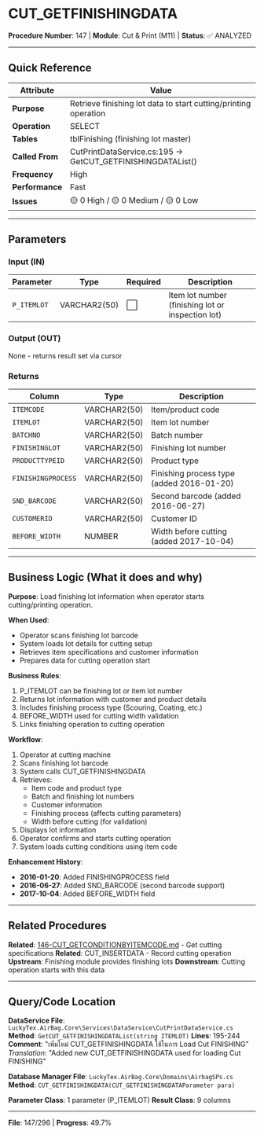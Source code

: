 # CUT_GETFINISHINGDATA

**Procedure Number**: 147 | **Module**: Cut & Print (M11) | **Status**: ✅ ANALYZED

---

## Quick Reference

| Attribute | Value |
|-----------|-------|
| **Purpose** | Retrieve finishing lot data to start cutting/printing operation |
| **Operation** | SELECT |
| **Tables** | tblFinishing (finishing lot master) |
| **Called From** | CutPrintDataService.cs:195 → GetCUT_GETFINISHINGDATAList() |
| **Frequency** | High |
| **Performance** | Fast |
| **Issues** | 🟡 0 High / 🟡 0 Medium / 🟡 0 Low |

---

## Parameters

### Input (IN)

| Parameter | Type | Required | Description |
|-----------|------|----------|-------------|
| `P_ITEMLOT` | VARCHAR2(50) | ⬜ | Item lot number (finishing lot or inspection lot) |

### Output (OUT)

None - returns result set via cursor

### Returns

| Column | Type | Description |
|--------|------|-------------|
| `ITEMCODE` | VARCHAR2(50) | Item/product code |
| `ITEMLOT` | VARCHAR2(50) | Item lot number |
| `BATCHNO` | VARCHAR2(50) | Batch number |
| `FINISHINGLOT` | VARCHAR2(50) | Finishing lot number |
| `PRODUCTTYPEID` | VARCHAR2(50) | Product type |
| `FINISHINGPROCESS` | VARCHAR2(50) | Finishing process type (added 2016-01-20) |
| `SND_BARCODE` | VARCHAR2(50) | Second barcode (added 2016-06-27) |
| `CUSTOMERID` | VARCHAR2(50) | Customer ID |
| `BEFORE_WIDTH` | NUMBER | Width before cutting (added 2017-10-04) |

---

## Business Logic (What it does and why)

**Purpose**: Load finishing lot information when operator starts cutting/printing operation.

**When Used**:
- Operator scans finishing lot barcode
- System loads lot details for cutting setup
- Retrieves item specifications and customer information
- Prepares data for cutting operation start

**Business Rules**:
1. P_ITEMLOT can be finishing lot or item lot number
2. Returns lot information with customer and product details
3. Includes finishing process type (Scouring, Coating, etc.)
4. BEFORE_WIDTH used for cutting width validation
5. Links finishing operation to cutting operation

**Workflow**:
1. Operator at cutting machine
2. Scans finishing lot barcode
3. System calls CUT_GETFINISHINGDATA
4. Retrieves:
   - Item code and product type
   - Batch and finishing lot numbers
   - Customer information
   - Finishing process (affects cutting parameters)
   - Width before cutting (for validation)
5. Displays lot information
6. Operator confirms and starts cutting operation
7. System loads cutting conditions using item code

**Enhancement History**:
- **2016-01-20**: Added FINISHINGPROCESS field
- **2016-06-27**: Added SND_BARCODE (second barcode support)
- **2017-10-04**: Added BEFORE_WIDTH field

---

## Related Procedures

**Related**: [146-CUT_GETCONDITIONBYITEMCODE.md](./146-CUT_GETCONDITIONBYITEMCODE.md) - Get cutting specifications
**Related**: CUT_INSERTDATA - Record cutting operation
**Upstream**: Finishing module provides finishing lots
**Downstream**: Cutting operation starts with this data

---

## Query/Code Location

**DataService File**: `LuckyTex.AirBag.Core\Services\DataService\CutPrintDataService.cs`
**Method**: `GetCUT_GETFINISHINGDATAList(string ITEMLOT)`
**Lines**: 195-244
**Comment**: "เพิ่มใหม่ CUT_GETFINISHINGDATA ใช้ในการ Load Cut FINISHING"
*Translation*: "Added new CUT_GETFINISHINGDATA used for loading Cut FINISHING"

**Database Manager File**: `LuckyTex.AirBag.Core\Domains\AirbagSPs.cs`
**Method**: `CUT_GETFINISHINGDATA(CUT_GETFINISHINGDATAParameter para)`

**Parameter Class**: 1 parameter (P_ITEMLOT)
**Result Class**: 9 columns

---

**File**: 147/296 | **Progress**: 49.7%
